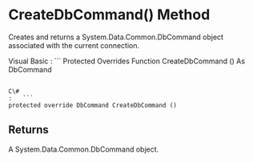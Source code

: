 <!-- loio3c1197976c5f1014965c8cab5a77cf8e -->

# CreateDbCommand\(\) Method

Creates and returns a System.Data.Common.DbCommand object associated with the current connection.



Visual Basic
:   ```
Protected Overrides Function CreateDbCommand () As DbCommand
```

C\#
:   ```
protected override DbCommand CreateDbCommand ()
```



## Returns

A System.Data.Common.DbCommand object.

